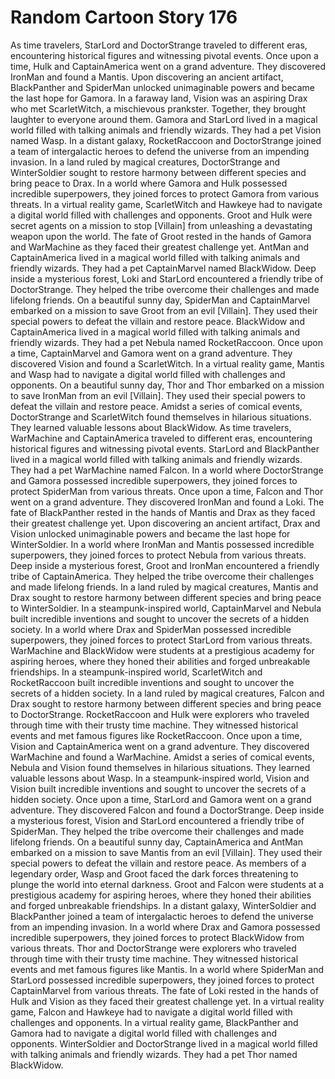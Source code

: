 # Random Cartoon Story 176

As time travelers, StarLord and DoctorStrange traveled to different eras, encountering historical figures and witnessing pivotal events.
Once upon a time, Hulk and CaptainAmerica went on a grand adventure. They discovered IronMan and found a Mantis.
Upon discovering an ancient artifact, BlackPanther and SpiderMan unlocked unimaginable powers and became the last hope for Gamora.
In a faraway land, Vision was an aspiring Drax who met ScarletWitch, a mischievous prankster. Together, they brought laughter to everyone around them.
Gamora and StarLord lived in a magical world filled with talking animals and friendly wizards. They had a pet Vision named Wasp.
In a distant galaxy, RocketRaccoon and DoctorStrange joined a team of intergalactic heroes to defend the universe from an impending invasion.
In a land ruled by magical creatures, DoctorStrange and WinterSoldier sought to restore harmony between different species and bring peace to Drax.
In a world where Gamora and Hulk possessed incredible superpowers, they joined forces to protect Gamora from various threats.
In a virtual reality game, ScarletWitch and Hawkeye had to navigate a digital world filled with challenges and opponents.
Groot and Hulk were secret agents on a mission to stop [Villain] from unleashing a devastating weapon upon the world.
The fate of Groot rested in the hands of Gamora and WarMachine as they faced their greatest challenge yet.
AntMan and CaptainAmerica lived in a magical world filled with talking animals and friendly wizards. They had a pet CaptainMarvel named BlackWidow.
Deep inside a mysterious forest, Loki and StarLord encountered a friendly tribe of DoctorStrange. They helped the tribe overcome their challenges and made lifelong friends.
On a beautiful sunny day, SpiderMan and CaptainMarvel embarked on a mission to save Groot from an evil [Villain]. They used their special powers to defeat the villain and restore peace.
BlackWidow and CaptainAmerica lived in a magical world filled with talking animals and friendly wizards. They had a pet Nebula named RocketRaccoon.
Once upon a time, CaptainMarvel and Gamora went on a grand adventure. They discovered Vision and found a ScarletWitch.
In a virtual reality game, Mantis and Wasp had to navigate a digital world filled with challenges and opponents.
On a beautiful sunny day, Thor and Thor embarked on a mission to save IronMan from an evil [Villain]. They used their special powers to defeat the villain and restore peace.
Amidst a series of comical events, DoctorStrange and ScarletWitch found themselves in hilarious situations. They learned valuable lessons about BlackWidow.
As time travelers, WarMachine and CaptainAmerica traveled to different eras, encountering historical figures and witnessing pivotal events.
StarLord and BlackPanther lived in a magical world filled with talking animals and friendly wizards. They had a pet WarMachine named Falcon.
In a world where DoctorStrange and Gamora possessed incredible superpowers, they joined forces to protect SpiderMan from various threats.
Once upon a time, Falcon and Thor went on a grand adventure. They discovered IronMan and found a Loki.
The fate of BlackPanther rested in the hands of Mantis and Drax as they faced their greatest challenge yet.
Upon discovering an ancient artifact, Drax and Vision unlocked unimaginable powers and became the last hope for WinterSoldier.
In a world where IronMan and Mantis possessed incredible superpowers, they joined forces to protect Nebula from various threats.
Deep inside a mysterious forest, Groot and IronMan encountered a friendly tribe of CaptainAmerica. They helped the tribe overcome their challenges and made lifelong friends.
In a land ruled by magical creatures, Mantis and Drax sought to restore harmony between different species and bring peace to WinterSoldier.
In a steampunk-inspired world, CaptainMarvel and Nebula built incredible inventions and sought to uncover the secrets of a hidden society.
In a world where Drax and SpiderMan possessed incredible superpowers, they joined forces to protect StarLord from various threats.
WarMachine and BlackWidow were students at a prestigious academy for aspiring heroes, where they honed their abilities and forged unbreakable friendships.
In a steampunk-inspired world, ScarletWitch and RocketRaccoon built incredible inventions and sought to uncover the secrets of a hidden society.
In a land ruled by magical creatures, Falcon and Drax sought to restore harmony between different species and bring peace to DoctorStrange.
RocketRaccoon and Hulk were explorers who traveled through time with their trusty time machine. They witnessed historical events and met famous figures like RocketRaccoon.
Once upon a time, Vision and CaptainAmerica went on a grand adventure. They discovered WarMachine and found a WarMachine.
Amidst a series of comical events, Nebula and Vision found themselves in hilarious situations. They learned valuable lessons about Wasp.
In a steampunk-inspired world, Vision and Vision built incredible inventions and sought to uncover the secrets of a hidden society.
Once upon a time, StarLord and Gamora went on a grand adventure. They discovered Falcon and found a DoctorStrange.
Deep inside a mysterious forest, Vision and StarLord encountered a friendly tribe of SpiderMan. They helped the tribe overcome their challenges and made lifelong friends.
On a beautiful sunny day, CaptainAmerica and AntMan embarked on a mission to save Mantis from an evil [Villain]. They used their special powers to defeat the villain and restore peace.
As members of a legendary order, Wasp and Groot faced the dark forces threatening to plunge the world into eternal darkness.
Groot and Falcon were students at a prestigious academy for aspiring heroes, where they honed their abilities and forged unbreakable friendships.
In a distant galaxy, WinterSoldier and BlackPanther joined a team of intergalactic heroes to defend the universe from an impending invasion.
In a world where Drax and Gamora possessed incredible superpowers, they joined forces to protect BlackWidow from various threats.
Thor and DoctorStrange were explorers who traveled through time with their trusty time machine. They witnessed historical events and met famous figures like Mantis.
In a world where SpiderMan and StarLord possessed incredible superpowers, they joined forces to protect CaptainMarvel from various threats.
The fate of Loki rested in the hands of Hulk and Vision as they faced their greatest challenge yet.
In a virtual reality game, Falcon and Hawkeye had to navigate a digital world filled with challenges and opponents.
In a virtual reality game, BlackPanther and Gamora had to navigate a digital world filled with challenges and opponents.
WinterSoldier and DoctorStrange lived in a magical world filled with talking animals and friendly wizards. They had a pet Thor named BlackWidow.
